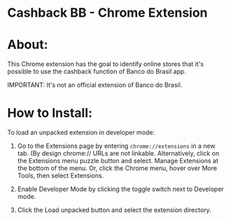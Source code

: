 # Cashback BB - Chrome Extension

# About:

This Chrome extension has the goal to identify online stores that it's possible to use the cashback function of Banco do Brasil app.

IMPORTANT: It's not an official extension of Banco do Brasil. 


# How to Install:

To load an unpacked extension in developer mode:

 1. Go to the Extensions page by entering `chrome://extensions` in a new
    tab. (By design chrome:// URLs are not linkable. Alternatively, click on the Extensions menu puzzle button and select. Manage Extensions at the bottom of the menu. Or, click the Chrome menu, hover over More Tools, then select Extensions.
    
 2. Enable Developer Mode by clicking the toggle switch next to
        Developer mode.

 3. Click the Load unpacked button and select the extension directory.
